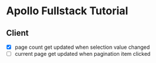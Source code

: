# Apollo Fullstack Tutorial

## Client

* [x] page count get updated when selection value changed
* [ ] current page get updated when pagination item clicked
